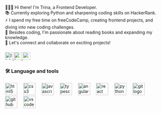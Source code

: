 ###

<p align="left">
    👩🏾‍💻 Hi there! I'm Trina, a Frontend Developer.<br>
    📚 Currently exploring Python and sharpening coding skills on HackerRank.<br>
    ⚡ I spend my free time on freeCodeCamp, creating frontend projects, and diving into new coding challenges.<br>
    🔖 Besides coding, I'm passionate about reading books and expanding my knowledge.<br>
    🌟 Let's connect and collaborate on exciting projects!
</p>

###

<div align="left">
    <a href="https://www.linkedin.com/in/trina-sikdar/" target="_blank">
        <img src="https://img.shields.io/static/v1?message=LinkedIn&logo=linkedin&label=&color=0077B5&logoColor=white&labelColor=&style=for-the-badge"
            height="25" alt="linkedin logo" />
    </a>
    <a href="https://www.hackerrank.com/profile/trinasikdar" target="_blank">
        <img src="https://img.shields.io/static/v1?message=HackerRank&logo=hackerrank&label=&color=2EC866&logoColor=white&labelColor=&style=for-the-badge"
            height="25" alt="hackerrank logo" />
    </a>
    <a href="trinasikdar2000@gmail.com" target="_blank">
        <img src="https://img.shields.io/static/v1?message=Gmail&logo=gmail&label=&color=D14836&logoColor=white&labelColor=&style=for-the-badge"
            height="25" alt="gmail logo" />
    </a>
</div>

###

<h3 align="left">🛠 Language and tools</h3>

###

<div align="left">
    <img src="https://cdn.jsdelivr.net/gh/devicons/devicon/icons/html5/html5-original.svg" height="40"
        alt="html5 logo" />
    <img width="12" />
    <img src="https://cdn.jsdelivr.net/gh/devicons/devicon/icons/css3/css3-original.svg" height="40" alt="css3 logo" />
    <img width="12" />
    <img src="https://cdn.jsdelivr.net/gh/devicons/devicon/icons/javascript/javascript-original.svg" height="40"
        alt="javascript logo" />
    <img width="12" />
    <img src="https://cdn.jsdelivr.net/gh/devicons/devicon/icons/typescript/typescript-original.svg" height="40"
        alt="typescript logo" />
    <img width="12" />
    <img src="https://cdn.jsdelivr.net/gh/devicons/devicon/icons/angularjs/angularjs-original.svg" height="40"
        alt="angularjs logo" />
    <img width="12" />
    <img src="https://cdn.jsdelivr.net/gh/devicons/devicon/icons/react/react-original.svg" height="40"
        alt="react logo" />
    <img width="12" />
    <img src="https://cdn.jsdelivr.net/gh/devicons/devicon/icons/python/python-original.svg" height="40"
        alt="python logo" />
    <img width="12" />
    <img src="https://cdn.jsdelivr.net/gh/devicons/devicon/icons/git/git-original.svg" height="40" alt="git logo" />
    <img width="12" />
    <img src="https://cdn.jsdelivr.net/gh/devicons/devicon/icons/github/github-original.svg" height="40"
        alt="github logo" />
    <img width="12" />
    <img src="https://cdn.jsdelivr.net/gh/devicons/devicon/icons/vscode/vscode-original.svg" height="40"
        alt="vscode logo" />
</div>

###
